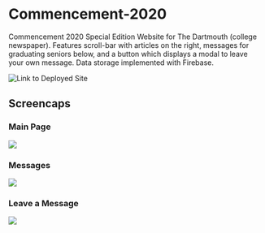 # Commencement-2020
Commencement 2020 Special Edition Website for The Dartmouth (college newspaper). Features scroll-bar with articles on the right, messages for graduating seniors below, and a button which displays a modal to leave your own message. Data storage implemented with Firebase. 

![Link to Deployed Site](http://dartmouth-2020.surge.sh/)


## Screencaps


### Main Page
![](https://user-images.githubusercontent.com/59703535/88987555-ed3a3480-d29b-11ea-8659-cde954616c00.png)

### Messages
![](https://user-images.githubusercontent.com/59703535/88987560-f1665200-d29b-11ea-9748-04cf6ea1423d.png)

### Leave a Message
![](https://user-images.githubusercontent.com/59703535/88987561-f1fee880-d29b-11ea-9678-1b152c0eca81.png)